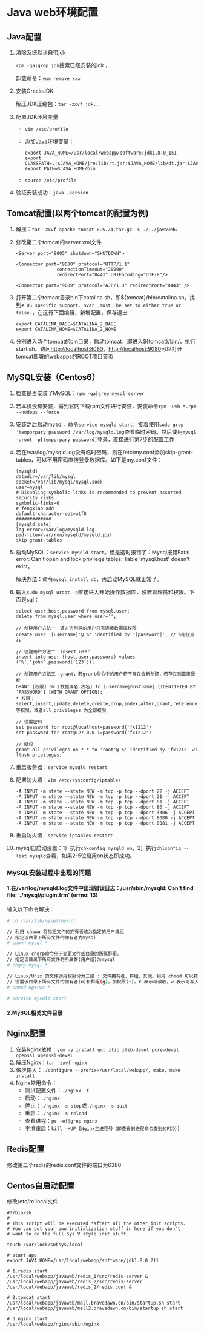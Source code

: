 # Java web环境配置

## Java配置

1. 清除系统默认自带jdk

   `rpm -qa|grep jdk`搜索已经安装的jdk；

   卸载命令：`yum remove xxx`

2. 安装OracleJDK

   解压JDK压缩包：`tar -zxvf jdk...`

3. 配置JDK环境变量

   * `vim /etc/profile`

   * 添加Java环境变量：

     ```
     export JAVA_HOME=/usr/local/webapp/software/jdk1.8.0_151
     export CLASSPATH=.:$JAVA_HOME/jre/lib/rt.jar:$JAVA_HOME/lib/dt.jar:$JAVA_HOME/lib/tools.jar
     export PATH=$JAVA_HOME/bin
     ```
     
   * `source /etc/profile`

4. 验证安装成功：`java -version`

## Tomcat配置(以两个tomcat的配置为例)

1. 解压：`tar -zxvf apache-tomcat-8.5.24.tar.gz -C ./../javaweb/`

2. 修改第二个tomcat的server.xml文件

   ```
   <Server port="9005" shutdown="SHUTDOWN">
   
   <Connector port="9080" protocol="HTTP/1.1"
                  connectionTimeout="20000"
                  redirectPort="8443" URIEncoding="UTF-8"/>
   
   <Connector port="9009" protocol="AJP/1.3" redirectPort="8443" />
   ```

3. 打开第二个tomcat目录bin下catalina.sh，即${tomcat}/bin/catalina.sh。找到`# OS specific support. $var _must_ be set to either true or false.`，在这行下面编辑，新增配置，保存退出：

   ```
   export CATALINA_BASE=$CATALINA_2_BASE
   export CATALINA_HOME=$CATALINA_2_HOME
   ```

4. 分别进入两个tomcat的bin目录，启动tomcat，即进入${tomcat}/bin/，执行start.sh。访问[http://localhost:8080]()，[http://localhost:9080]()可以打开tomcat部署的webapps的ROOT项目首页

## MySQL安装（Centos6）

1. 检查是否安装了MySQL：`rpm -qa|grep mysql-server`

2. 若本机没有安装，需到官网下载rpm文件进行安装，安装命令`rpm -Uvh *.rpm --nodeps --force`

3. 安装之后启动mysql，命令`service mysqld start`，接着使用`sudo grep 'temporpary password /var/log/mysqld.log`查看临时密码。然后使用`mysql -uroot -p[temporpary password]`登录，直接进行第7步的配置工作

4. 若在/var/log/mysqld.log没有临时密码，则在/etc/my.conf添加skip-grant-tables，可以不用密码直接登录数据库。如下是my.conf文件：

   ```
   [mysqld]
   datadir=/var/lib/mysql
   socket=/var/lib/mysql/mysql.sock
   user=mysql
   # Disabling symbolic-links is recommended to prevent assorted security risks
   symbolic-links=0
   # fengxiao add
   default-character-set=utf8
   #############
   [mysqld_safe]
   log-error=/var/log/mysqld.log
   pid-file=/var/run/mysqld/mysqld.pid
   skip-grant-tables
   ```

5. 启动MySQL：`service mysqld start`。但是这时报错了：Mysql报错Fatal error: Can't open and lock privilege tables: Table 'mysql.host' doesn't exist。

   解决办法：命令`mysql_install_db`，再启动MySQL就正常了。

7. 输入`sudo mysql uroot -p`直接进入开始操作数据库，设置管理员和权限。下面是sql：

   ```
   select user,host,password from mysql.user;
   delete from mysql.user where user='';
   
   // 创建用户方法一：该方法创建的用户只有连接数据库权限
   create user '[username]'@'%' identified by '[password]'; // %指任意ip
   
   // 创建用户方法二：insert user
   insert into user (host,user,password) values (’%’,‘john’,password(‘123’));
   
   // 创建用户方法三：grant，若grant命令中的用户若不存在会新创建，若存在则直接授权
   GRANT [权限] ON [数据库名.表名] to [username@hostname] [IDENTIFIED BY ‘PASSWORD’] [WITH GRANT OPTION];
   * 权限：select,insert,update,delete,create,drop,index,alter,grant,references,reload,shutdown,process,file等权限，或者all privileges 为全部权限
   
   // 设置密码
   set password for root@localhost=password('fx1212')
   set password for root@127.0.0.1=password('fx1212')
   
   // 赋权
   grant all privileges on *.* to 'root'@'%' identified by 'fx1212' with grant option;
   flush privileges;
   ```

8. 重启服务器：`service mysqld restart`

9. 配置防火墙：`vim /etc/sysconfig/iptables`

   ```
   -A INPUT -m state --state NEW -m tcp -p tcp --dport 22 -j ACCEPT
   -A INPUT -m state --state NEW -m tcp -p tcp --dport 21 -j ACCEPT
   -A INPUT -m state --state NEW -m tcp -p tcp --dport 81 -j ACCEPT
   -A INPUT -m state --state NEW -m tcp -p tcp --dport 80 -j ACCEPT
   -A INPUT -m state --state NEW -m tcp -p tcp --dport 3306 -j ACCEPT
   -A INPUT -m state --state NEW -m tcp -p tcp --dport 8080 -j ACCEPT
   -A INPUT -m state --state NEW -m tcp -p tcp --dport 8081 -j ACCEPT
   ```

10. 重启防火墙：`service iptables restart`

11. mysql自启动设置：1）执行`chkconfig mysqld on`，2）执行`chlconfig --list mysqld`查看，如果2-5位启用on状态即成功。

### MySQL安装过程中出现的问题

#### 1.在/var/log/mysqld.log文件中出现错误日志：/usr/sbin/mysqld: Can't find file: './mysql/plugin.frm' (errno: 13)

输入以下命令解决：

```sh
# cd /var/lib/mysql/mysql

// 利用 chown 将指定文件的拥有者改为指定的用户或组
// 指定该目录下所有文件的拥有者为mysql
# chown mysql *

// Linux chgrp命令用于变更文件或目录的所属群组。
// 指定该目录下所有文件的所属群(用户组)为mysql
# chgrp mysql *

// Linux/Unix 的文件调用权限分为三级 : 文件拥有者、群组、其他。利用 chmod 可以藉以控制文件如何被他人所调用。
// 设置该目录下所有文件的拥有者(u)和群组(g)，加权限(+)，r 表示可读取，w 表示可写入，x 表示可执行
# chmod ug+rwx *

# service mysqld start
```

#### 2.MySQL相关文件目录



## Nginx配置

1. 安装Nginx依赖：`yum -y install gcc zlib zlib-devel pcre-devel openssl openssl-devel`
2. 解压Nginx：`tar -zxvf nginx`
3. 依次输入：`./configure --prefix=/usr/local/webapp/`，`make`，`make install`
4. Nginx常用命令：
   * 测试配置文件：`./nginx -t`
   * 启动：`./nginx`
   * 停止：`./nginx -s stop`或`./nginx -s quit`
   * 重启：`./nginx -s reload`
   * 查看进程：`ps -ef|grep nginx`
   * 平滑重启：`kill -HUP [Nginx主进程号（即查看到进程命令查到的PID）]`

## Redis配置

修改第二个redis的redis.conf文件的端口为6380

## Centos自启动配置

修改/etc/rc.local文件

```
#!/bin/sh
#
# This script will be executed *after* all the other init scripts.
# You can put your own initialization stuff in here if you don't
# want to do the full Sys V style init stuff.

touch /var/lock/subsys/local

# start app
export JAVA_HOME=/usr/local/webapp/software/jdk1.8.0_211

# 1.redis start
/usr/local/webapp/javaweb/redis_1/src/redis-server &
/usr/local/webapp/javaweb/redis_2/src/redis-server /usr/local/webapp/javaweb/redis_2/redis.conf &

# 2.tomcat start
/usr/local/webapp/javaweb/mall.bravedawn.cn/bin/startup.sh start
/usr/local/webapp/javaweb/mall2.bravedawn.cn/bin/startup.sh start

# 3.nginx start
/usr/local/webapp/nginx/sbin/nginx

```





